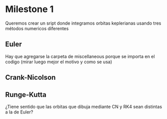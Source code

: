 # Milestone 1

Queremos crear un sript donde integramos orbitas keplerianas usando tres métodos numericos diferentes

## Euler

Hay que agregarse la carpeta de miscellaneous porque se importa en el codigo (mirar luego mejor el motivo y como se usa)

## Crank-Nicolson

## Runge-Kutta

¿Tiene sentido que las orbitas que dibuja mediante CN y RK4 sean distintas a la de Euler?
